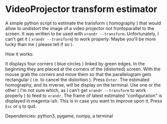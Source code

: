 # VideoProjector transform estimator

A simple python script to estimate the transform ( homography ) that would allow to undistort the image of a video projector not frontoparallel to the screen.
It was written to be used with `xrandr --transform`.
Unfortunately, I can't get it ( `xrandr --transform`) to work properly.
Maybe you'll be more lucky than me ( please tell if so ).


How it works:

It displays four corners ( blue circles ) linked by green edges.
In the beginning they are placed at the corners of the (distorted) screen.
With the mouse grab the corners and move them so that the parallelogram gets rectangular ( i.e. to cancel the distortion ).
Press `Enter`.
The estimated homography, and its inverse, will be display on the terminal.
Use one or the other ( I'm not sure which, as I can't get `xrandr --transform` to work properly ) to feed to `xrandr`.
The frame of latest estimated "configuration" is displayed in magenta-ish.
This is in case you want to improve upon it.
Press `Esc` or `q` to quit.


Dependencies: python3, pygame, numpy, a terminal
